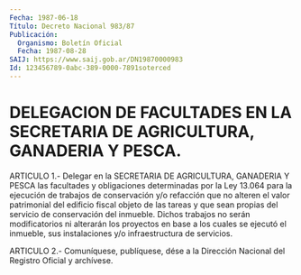 ```yaml
---
Fecha: 1987-06-18
Título: Decreto Nacional 983/87
Publicación:
  Organismo: Boletín Oficial
  Fecha: 1987-08-28
SAIJ: https://www.saij.gob.ar/DN19870000983
Id: 123456789-0abc-389-0000-7891soterced
---
```

# DELEGACION DE FACULTADES EN LA SECRETARIA DE AGRICULTURA, GANADERIA Y PESCA.

<a id="1"></a>
ARTICULO  1.-  Delegar en la SECRETARIA DE AGRICULTURA, GANADERIA Y PESCA las facultades  y obligaciones determinadas por la Ley 13.064 para la ejecución de trabajos  de conservación y/o refacción que no alteren el valor patrimonial del  edificio  fiscal  objeto  de  las tareas  y  que  sean  propias  del  servicio  de  conservación  del inmueble.  Dichos trabajos no serán modificatorios ni alterarán los proyectos en  base  a  los  cuales  se  ejecutó  el  inmueble,  sus instalaciones y/o infraestructura de servicios.

<a id="2"></a>
ARTICULO  2.- Comuníquese, publíquese, dése a la Dirección Nacional del Registro Oficial y archívese.
